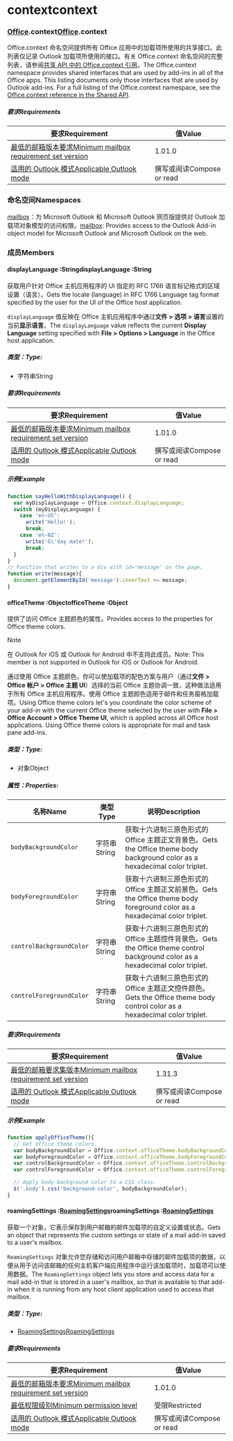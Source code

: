 
# <a name="context"></a><span data-ttu-id="0c6b8-101">context</span><span class="sxs-lookup"><span data-stu-id="0c6b8-101">context</span></span>

### <a name="officeofficemdcontext"></a><span data-ttu-id="0c6b8-102">[Office](Office.md).context</span><span class="sxs-lookup"><span data-stu-id="0c6b8-102">[Office](Office.md).context</span></span>

<span data-ttu-id="0c6b8-p101">Office.context 命名空间提供所有 Office 应用中的加载项所使用的共享接口。此列表仅记录 Outlook 加载项所使用的接口。有关 Office.context 命名空间的完整列表，请参阅[共享 API 中的 Office.context 引用](/javascript/api/office/office.context)。</span><span class="sxs-lookup"><span data-stu-id="0c6b8-p101">The Office.context namespace provides shared interfaces that are used by add-ins in all of the Office apps. This listing documents only those interfaces that are used by Outlook add-ins. For a full listing of the Office.context namespace, see the [Office.context reference in the Shared API](/javascript/api/office/office.context).</span></span>

##### <a name="requirements"></a><span data-ttu-id="0c6b8-105">要求</span><span class="sxs-lookup"><span data-stu-id="0c6b8-105">Requirements</span></span>

|<span data-ttu-id="0c6b8-106">要求</span><span class="sxs-lookup"><span data-stu-id="0c6b8-106">Requirement</span></span>| <span data-ttu-id="0c6b8-107">值</span><span class="sxs-lookup"><span data-stu-id="0c6b8-107">Value</span></span>|
|---|---|
|[<span data-ttu-id="0c6b8-108">最低的邮箱版本要求</span><span class="sxs-lookup"><span data-stu-id="0c6b8-108">Minimum mailbox requirement set version</span></span>](/javascript/office/requirement-sets/outlook-api-requirement-sets)| <span data-ttu-id="0c6b8-109">1.0</span><span class="sxs-lookup"><span data-stu-id="0c6b8-109">1.0</span></span>|
|[<span data-ttu-id="0c6b8-110">适用的 Outlook 模式</span><span class="sxs-lookup"><span data-stu-id="0c6b8-110">Applicable Outlook mode</span></span>](https://docs.microsoft.com/outlook/add-ins/#extension-points)| <span data-ttu-id="0c6b8-111">撰写或阅读​</span><span class="sxs-lookup"><span data-stu-id="0c6b8-111">Compose or read</span></span>|

### <a name="namespaces"></a><span data-ttu-id="0c6b8-112">命名空间</span><span class="sxs-lookup"><span data-stu-id="0c6b8-112">Namespaces</span></span>

<span data-ttu-id="0c6b8-113">[mailbox](office.context.mailbox.md)：为 Microsoft Outlook 和 Microsoft Outlook 网页版提供对 Outlook 加载项对象模型的访问权限。</span><span class="sxs-lookup"><span data-stu-id="0c6b8-113">[mailbox](office.context.mailbox.md): Provides access to the Outlook Add-in object model for Microsoft Outlook and Microsoft Outlook on the web.</span></span>

### <a name="members"></a><span data-ttu-id="0c6b8-114">成员</span><span class="sxs-lookup"><span data-stu-id="0c6b8-114">Members</span></span>

####  <a name="displaylanguage-string"></a><span data-ttu-id="0c6b8-115">displayLanguage :String</span><span class="sxs-lookup"><span data-stu-id="0c6b8-115">displayLanguage :String</span></span>

<span data-ttu-id="0c6b8-116">获取用户针对 Office 主机应用程序的 UI 指定的 RFC 1766 语言标记格式的区域设置（语言）。</span><span class="sxs-lookup"><span data-stu-id="0c6b8-116">Gets the locale (language) in RFC 1766 Language tag format specified by the user for the UI of the Office host application.</span></span>

<span data-ttu-id="0c6b8-117">`displayLanguage` 值反映在 Office 主机应用程序中通过**文件 > 选项 > 语言**设置的当前**显示语言**。</span><span class="sxs-lookup"><span data-stu-id="0c6b8-117">The `displayLanguage` value reflects the current **Display Language** setting specified with **File > Options > Language** in the Office host application.</span></span>

##### <a name="type"></a><span data-ttu-id="0c6b8-118">类型：</span><span class="sxs-lookup"><span data-stu-id="0c6b8-118">Type:</span></span>

*   <span data-ttu-id="0c6b8-119">字符串</span><span class="sxs-lookup"><span data-stu-id="0c6b8-119">String</span></span>

##### <a name="requirements"></a><span data-ttu-id="0c6b8-120">要求</span><span class="sxs-lookup"><span data-stu-id="0c6b8-120">Requirements</span></span>

|<span data-ttu-id="0c6b8-121">要求</span><span class="sxs-lookup"><span data-stu-id="0c6b8-121">Requirement</span></span>| <span data-ttu-id="0c6b8-122">值</span><span class="sxs-lookup"><span data-stu-id="0c6b8-122">Value</span></span>|
|---|---|
|[<span data-ttu-id="0c6b8-123">最低的邮箱版本要求</span><span class="sxs-lookup"><span data-stu-id="0c6b8-123">Minimum mailbox requirement set version</span></span>](/javascript/office/requirement-sets/outlook-api-requirement-sets)| <span data-ttu-id="0c6b8-124">1.0</span><span class="sxs-lookup"><span data-stu-id="0c6b8-124">1.0</span></span>|
|[<span data-ttu-id="0c6b8-125">适用的 Outlook 模式</span><span class="sxs-lookup"><span data-stu-id="0c6b8-125">Applicable Outlook mode</span></span>](https://docs.microsoft.com/outlook/add-ins/#extension-points)| <span data-ttu-id="0c6b8-126">撰写或阅读​</span><span class="sxs-lookup"><span data-stu-id="0c6b8-126">Compose or read</span></span>|

##### <a name="example"></a><span data-ttu-id="0c6b8-127">示例</span><span class="sxs-lookup"><span data-stu-id="0c6b8-127">Example</span></span>

```js
function sayHelloWithDisplayLanguage() {
  var myDisplayLanguage = Office.context.displayLanguage;
  switch (myDisplayLanguage) {
    case 'en-US':
      write('Hello!');
      break;
    case 'en-NZ':
      write('G\'day mate!');
      break;
  }
}
// Function that writes to a div with id='message' on the page.
function write(message){
  document.getElementById('message').innerText += message;
}
```

####  <a name="officetheme-object"></a><span data-ttu-id="0c6b8-128">officeTheme :Object</span><span class="sxs-lookup"><span data-stu-id="0c6b8-128">officeTheme :Object</span></span>

<span data-ttu-id="0c6b8-129">提供了访问 Office 主题颜色的属性。</span><span class="sxs-lookup"><span data-stu-id="0c6b8-129">Provides access to the properties for Office theme colors.</span></span>

> [!NOTE]
> <span data-ttu-id="0c6b8-130">在 Outlook for iOS 或 Outlook for Android 中不支持此成员。</span><span class="sxs-lookup"><span data-stu-id="0c6b8-130">Note: This member is not supported in Outlook for iOS or Outlook for Android.</span></span>

<span data-ttu-id="0c6b8-p102">通过使用 Office 主题颜色，你可以使加载项的配色方案与用户（通过**文件 > Office 帐户 > Office 主题 UI**）选择的当前 Office 主题协调一致，这种做法适用于所有 Office 主机应用程序。使用 Office 主题颜色适用于邮件和任务窗格加载项。</span><span class="sxs-lookup"><span data-stu-id="0c6b8-p102">Using Office theme colors let's you coordinate the color scheme of your add-in with the current Office theme selected by the user with **File > Office Account > Office Theme UI**, which is applied across all Office host applications. Using Office theme colors is appropriate for mail and task pane add-ins.</span></span>

##### <a name="type"></a><span data-ttu-id="0c6b8-133">类型：</span><span class="sxs-lookup"><span data-stu-id="0c6b8-133">Type:</span></span>

*   <span data-ttu-id="0c6b8-134">对象</span><span class="sxs-lookup"><span data-stu-id="0c6b8-134">Object</span></span>

##### <a name="properties"></a><span data-ttu-id="0c6b8-135">属性：</span><span class="sxs-lookup"><span data-stu-id="0c6b8-135">Properties:</span></span>

|<span data-ttu-id="0c6b8-136">名称</span><span class="sxs-lookup"><span data-stu-id="0c6b8-136">Name</span></span>| <span data-ttu-id="0c6b8-137">类型</span><span class="sxs-lookup"><span data-stu-id="0c6b8-137">Type</span></span>| <span data-ttu-id="0c6b8-138">说明</span><span class="sxs-lookup"><span data-stu-id="0c6b8-138">Description</span></span>|
|---|---|---|
|`bodyBackgroundColor`| <span data-ttu-id="0c6b8-139">字符串</span><span class="sxs-lookup"><span data-stu-id="0c6b8-139">String</span></span>|<span data-ttu-id="0c6b8-140">获取十六进制三原色形式的 Office 主题正文背景色。</span><span class="sxs-lookup"><span data-stu-id="0c6b8-140">Gets the Office theme body background color as a hexadecimal color triplet.</span></span>|
|`bodyForegroundColor`| <span data-ttu-id="0c6b8-141">字符串</span><span class="sxs-lookup"><span data-stu-id="0c6b8-141">String</span></span>|<span data-ttu-id="0c6b8-142">获取十六进制三原色形式的 Office 主题正文前景色。</span><span class="sxs-lookup"><span data-stu-id="0c6b8-142">Gets the Office theme body foreground color as a hexadecimal color triplet.</span></span>|
|`controlBackgroundColor`| <span data-ttu-id="0c6b8-143">字符串</span><span class="sxs-lookup"><span data-stu-id="0c6b8-143">String</span></span>|<span data-ttu-id="0c6b8-144">获取十六进制三原色形式的 Office 主题控件背景色。</span><span class="sxs-lookup"><span data-stu-id="0c6b8-144">Gets the Office theme control background color as a hexadecimal color triplet.</span></span>|
|`controlForegroundColor`| <span data-ttu-id="0c6b8-145">字符串</span><span class="sxs-lookup"><span data-stu-id="0c6b8-145">String</span></span>|<span data-ttu-id="0c6b8-146">获取十六进制三原色形式的 Office 主题正文控件颜色。</span><span class="sxs-lookup"><span data-stu-id="0c6b8-146">Gets the Office theme body control color as a hexadecimal color triplet.</span></span>|

##### <a name="requirements"></a><span data-ttu-id="0c6b8-147">要求</span><span class="sxs-lookup"><span data-stu-id="0c6b8-147">Requirements</span></span>

|<span data-ttu-id="0c6b8-148">要求</span><span class="sxs-lookup"><span data-stu-id="0c6b8-148">Requirement</span></span>| <span data-ttu-id="0c6b8-149">值</span><span class="sxs-lookup"><span data-stu-id="0c6b8-149">Value</span></span>|
|---|---|
|[<span data-ttu-id="0c6b8-150">最低的邮箱要求集版本</span><span class="sxs-lookup"><span data-stu-id="0c6b8-150">Minimum mailbox requirement set version</span></span>](/javascript/office/requirement-sets/outlook-api-requirement-sets)| <span data-ttu-id="0c6b8-151">1.3</span><span class="sxs-lookup"><span data-stu-id="0c6b8-151">1.3</span></span>|
|[<span data-ttu-id="0c6b8-152">适用的 Outlook 模式</span><span class="sxs-lookup"><span data-stu-id="0c6b8-152">Applicable Outlook mode</span></span>](https://docs.microsoft.com/outlook/add-ins/#extension-points)| <span data-ttu-id="0c6b8-153">撰写或阅读​</span><span class="sxs-lookup"><span data-stu-id="0c6b8-153">Compose or read</span></span>|

##### <a name="example"></a><span data-ttu-id="0c6b8-154">示例</span><span class="sxs-lookup"><span data-stu-id="0c6b8-154">Example</span></span>

```js
function applyOfficeTheme(){
  // Get office theme colors.
  var bodyBackgroundColor = Office.context.officeTheme.bodyBackgroundColor;
  var bodyForegroundColor = Office.context.officeTheme.bodyForegroundColor;
  var controlBackgroundColor = Office.context.officeTheme.controlBackgroundColor
  var controlForegroundColor = Office.context.officeTheme.controlForegroundColor;

  // Apply body background color to a CSS class.
  $('.body').css('background-color', bodyBackgroundColor);
}
```

####  <a name="roamingsettings-roamingsettingsjavascriptapioutlook14officeroamingsettings"></a><span data-ttu-id="0c6b8-155">roamingSettings :[RoamingSettings](/javascript/api/outlook_1_4/office.RoamingSettings)</span><span class="sxs-lookup"><span data-stu-id="0c6b8-155">roamingSettings :[RoamingSettings](/javascript/api/outlook_1_4/office.RoamingSettings)</span></span>

<span data-ttu-id="0c6b8-156">获取一个对象，它表示保存到用户邮箱的邮件加载项的自定义设置或状态。</span><span class="sxs-lookup"><span data-stu-id="0c6b8-156">Gets an object that represents the custom settings or state of a mail add-in saved to a user's mailbox.</span></span>

<span data-ttu-id="0c6b8-157">`RoamingSettings` 对象允许您存储和访问用户邮箱中存储的邮件加载项的数据，以便从用于访问该邮箱的任何主机客户端应用程序中运行该加载项时，加载项可以使用数据。</span><span class="sxs-lookup"><span data-stu-id="0c6b8-157">The `RoamingSettings` object lets you store and access data for a mail add-in that is stored in a user's mailbox, so that is available to that add-in when it is running from any host client application used to access that mailbox.</span></span>

##### <a name="type"></a><span data-ttu-id="0c6b8-158">类型：</span><span class="sxs-lookup"><span data-stu-id="0c6b8-158">Type:</span></span>

*   [<span data-ttu-id="0c6b8-159">RoamingSettings</span><span class="sxs-lookup"><span data-stu-id="0c6b8-159">RoamingSettings</span></span>](/javascript/api/outlook_1_4/office.RoamingSettings)

##### <a name="requirements"></a><span data-ttu-id="0c6b8-160">要求</span><span class="sxs-lookup"><span data-stu-id="0c6b8-160">Requirements</span></span>

|<span data-ttu-id="0c6b8-161">要求</span><span class="sxs-lookup"><span data-stu-id="0c6b8-161">Requirement</span></span>| <span data-ttu-id="0c6b8-162">值</span><span class="sxs-lookup"><span data-stu-id="0c6b8-162">Value</span></span>|
|---|---|
|[<span data-ttu-id="0c6b8-163">最低的邮箱版本要求</span><span class="sxs-lookup"><span data-stu-id="0c6b8-163">Minimum mailbox requirement set version</span></span>](/javascript/office/requirement-sets/outlook-api-requirement-sets)| <span data-ttu-id="0c6b8-164">1.0</span><span class="sxs-lookup"><span data-stu-id="0c6b8-164">1.0</span></span>|
|[<span data-ttu-id="0c6b8-165">最低权限级别</span><span class="sxs-lookup"><span data-stu-id="0c6b8-165">Minimum permission level</span></span>](https://docs.microsoft.com/outlook/add-ins/understanding-outlook-add-in-permissions)| <span data-ttu-id="0c6b8-166">受限</span><span class="sxs-lookup"><span data-stu-id="0c6b8-166">Restricted</span></span>|
|[<span data-ttu-id="0c6b8-167">适用的 Outlook 模式</span><span class="sxs-lookup"><span data-stu-id="0c6b8-167">Applicable Outlook mode</span></span>](https://docs.microsoft.com/outlook/add-ins/#extension-points)| <span data-ttu-id="0c6b8-168">撰写或阅读​</span><span class="sxs-lookup"><span data-stu-id="0c6b8-168">Compose or read</span></span>|